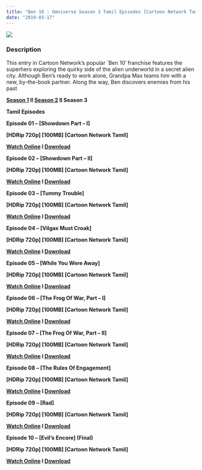 ```yaml
---
title: "Ben 10 : Omniverse Season 3 Tamil Episodes [Cartoon Network Tamil]"
date: "2019-03-17"
---
```


[![](https://1.bp.blogspot.com/-PaGg3-EgMrQ/XIyHYps6uCI/AAAAAAAAAOs/knzHlRzGH7AXE367GcHH7Tytah5Vr6_5QCLcBGAs/s1600/70fc154d15cbc2f4d3c70295b480c772-ben-10-omniverse-season-8.png)](https://1.bp.blogspot.com/-PaGg3-EgMrQ/XIyHYps6uCI/AAAAAAAAAOs/knzHlRzGH7AXE367GcHH7Tytah5Vr6_5QCLcBGAs/s1600/70fc154d15cbc2f4d3c70295b480c772-ben-10-omniverse-season-8.png)

### Description

This entry in Cartoon Network’s popular \`Ben 10′ franchise features the superhero exploring the quirky side of the alien underworld in a secret alien city. Although Ben’s ready to work alone, Grandpa Max teams him with a new, by-the-book partner. Along the way, Ben discovers enemies from his past

**[Season 1](https://toonnetworktamil2.blogspot.com/2019/03/ben-10-omniverse-season-1-tamil.html) II [Season 2](https://toonnetworktamil2.blogspot.com/2019/03/ben-10-omniverse-season-2-tamil.html) II Season 3**

**Tamil Episodes**

**Episode 01 – \[Showdown Part – I\]**

**\[HDRip 720p\] \[100MB\] \[Cartoon Network Tamil\]**

**[Watch Online](https://toonnetworktamilvideos.blogspot.com/p/ben-10-omniverse-s03-e01-showdown-part-i.html) I [Download](https://drive.google.com/file/d/1UvbgiFkQSGstcqWgGhQjz2r6X91VHUbd/view)**

**Episode 02 – \[Showdown Part – II\]**

**\[HDRip 720p\] \[100MB\] \[Cartoon Network Tamil\]**

**[Watch Online](https://toonnetworktamilvideos.blogspot.com/p/ben-10-omniverse-s03-e02-showdown-part.html) I [Download](https://drive.google.com/file/d/112VzZ73f8dC7KcuGK4XO0p6L6_qJ6zo1/view)**

**Episode 03 – \[Tummy Trouble\]**

**\[HDRip 720p\] \[100MB\] \[Cartoon Network Tamil\]**

**[Watch Online](https://toonnetworktamilvideos.blogspot.com/p/ben-10-omniverse-s03-e03-tummy-trouble.html) I [Download](https://drive.google.com/file/d/1Q9bQxHp1XGqEm5FySBRrbjoPdhkO0Bzk/view)**

**Episode 04 – \[Vilgax Must Croak\]**

**\[HDRip 720p\] \[100MB\] \[Cartoon Network Tamil\]**

**[Watch Online](https://toonnetworktamilvideos.blogspot.com/p/ben-10-omniverse-s03-e04-vilgax-must.html) I [Download](https://drive.google.com/file/d/1ZTyhT9m7hK8Tdm1WhsB6HJ-OYqZMDx6j/view)**

**Episode 05 – \[While You Were Away\]**

**\[HDRip 720p\] \[100MB\] \[Cartoon Network Tamil\]**

**[Watch Online](https://toonnetworktamilvideos.blogspot.com/p/ben-10-omniverse-s03-e05-while-you-were.html) I [Download](https://drive.google.com/file/d/18jZ7-nDKPmjfG0o3SmxrobJ46CCfXDTL/view)**

**Episode 06 – \[The Frog Of War, Part – I\]**

**\[HDRip 720p\] \[100MB\] \[Cartoon Network Tamil\]**

**[Watch Online](https://toonnetworktamilvideos.blogspot.com/p/ben-10-omniverse-s03-e06-frog-of-war.html) I [Download](https://drive.google.com/file/d/1AE23kY69k0epcSQhvFSipPe14Ulk-Bxa/view)**

**Episode 07 – \[The Frog Of War, Part – II\]**

**\[HDRip 720p\] \[100MB\] \[Cartoon Network Tamil\]**

**[Watch Online](https://toonnetworktamilvideos.blogspot.com/p/ben-10-omniverse-s03-e07-frog-of-war.html) I [Download](https://drive.google.com/file/d/18MDdbipmwRtuliopEeqVBApWOZobczNJ/view)**

**Episode 08 – \[The Rules Of Engagement\]**

**\[HDRip 720p\] \[100MB\] \[Cartoon Network Tamil\]**

**[Watch Online](https://toonnetworktamilvideos.blogspot.com/p/ben-10-omniverse-s03-e08-rules-of.html) I [Download](https://drive.google.com/file/d/1iZDVDZHiNvHTWu6b3Vh33DoJpZGJ5LuJ/view)**

**Episode 09 – \[Rad\]**

**\[HDRip 720p\] \[100MB\] \[Cartoon Network Tamil\]**

**[Watch Online](https://toonnetworktamilvideos.blogspot.com/p/ben-10-omniverse-s03-e09-rad.html) I [Download](https://drive.google.com/file/d/1SSSv6KAByfavoa8_gu9fJCBA19dA24zx/view)**

**Episode 10 – \[Evil’s Encore\] (Final)**

**\[HDRip 720p\] \[100MB\] \[Cartoon Network Tamil\]**

**[Watch Online](https://toonnetworktamilvideos.blogspot.com/p/ben-10-omniverse-s03-e10final-evils.html) I [Download](https://drive.google.com/file/d/1GvHd4UHwt1_-SqFukNrqXPe2j36_Y_yV/view)**
